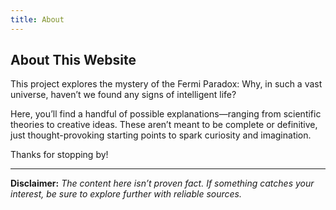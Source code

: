 ```yaml
---
title: About
---
```


## About This Website

This project explores the mystery of the Fermi Paradox: Why, in such a vast universe, haven’t we found any signs of intelligent life?

Here, you’ll find a handful of possible explanations—ranging from scientific theories to creative ideas. These aren’t meant to be complete or definitive, just thought-provoking starting points to spark curiosity and imagination.

Thanks for stopping by!

---

**Disclaimer:** _The content here isn’t proven fact. If something catches your interest, be sure to explore further with reliable sources._
